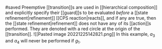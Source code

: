 #saved
Preemptive [[transition]]s are used in [[hierarchical composition]] and explicitly specify their [[guard]]s to be evaluated *before* a [[state refinement|refinement]] [[CPS reaction|reacts]], and if any are true, then the [[state refinement|refinement]] does not have any of its [[action]]s performed. They are denoted with a red circle at the origin of the [[transition]].
![[Pasted image 20221225142821.png]]
In this example, $a_3$ and $a_4$ will never be performed if $g_1$.